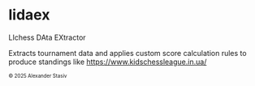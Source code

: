 # lidaex

LIchess DAta EXtractor

Extracts tournament data and applies custom score calculation rules to produce standings like https://www.kidschessleague.in.ua/

<sub><sup>&copy; 2025 Alexander Stasiv</sup></sub>